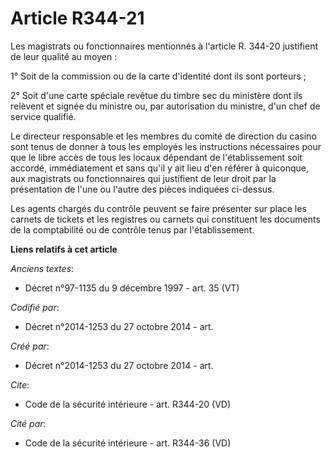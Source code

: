 # Article R344-21

Les magistrats ou fonctionnaires mentionnés à l'article R. 344-20 justifient de leur qualité au moyen : 

1° Soit de la commission ou de la carte d'identité dont ils sont porteurs ; 

2° Soit d'une carte spéciale revêtue du timbre sec du ministère dont ils relèvent et signée du ministre ou, par autorisation
du ministre, d'un chef de service qualifié. 

Le directeur responsable et les membres du comité de direction du casino sont tenus de donner à tous les employés les
instructions nécessaires pour que le libre accès de tous les locaux dépendant de l'établissement soit accordé, immédiatement
et sans qu'il y ait lieu d'en référer à quiconque, aux magistrats ou fonctionnaires qui justifient de leur droit par la
présentation de l'une ou l'autre des pièces indiquées ci-dessus. 

Les agents chargés du contrôle peuvent se faire présenter sur place les carnets de tickets et les registres ou carnets qui
constituent les documents de la comptabilité ou de contrôle tenus par l'établissement.

**Liens relatifs à cet article**

_Anciens textes_:

  - Décret n°97-1135 du 9 décembre 1997 - art. 35 (VT)

_Codifié par_:

  - Décret n°2014-1253 du 27 octobre 2014 - art.

_Créé par_:

  - Décret n°2014-1253 du 27 octobre 2014 - art.

_Cite_:

  - Code de la sécurité intérieure - art. R344-20 (VD)

_Cité par_:

  - Code de la sécurité intérieure - art. R344-36 (VD)
